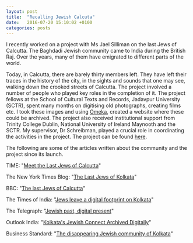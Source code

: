 ```yaml
---
layout: post
title:  "Recalling Jewish Calcuta"
date:   2016-07-20 15:10:02 +0100
categories: posts
---
```


I recently worked on a project with Ms Jael Silliman on the last Jews of Calcutta. The Baghdadi Jewish community came to India during the British Raj. Over the years, many of them have emigrated to different parts of the world. 

Today, in Calcutta, there are barely thirty members left. They have left their traces in the history of the city, in the sights and sounds that one may see, walking down the crooked streets of Calcutta. The project involved a number of people who played key roles in the completion of it. The project fellows at the School of Cultural Texts and Records, Jadavpur University (SCTR), spent many months on digitising old photographs, creating films etc. I took these images and using <a href="https://omeka.org/">Omeka</a>, created a website where these could be archived. The project also received institutional support from Trinity College Dublin, National University of Ireland Maynooth and the SCTR. My supervisor, Dr Schreibman, played a crucial role in coordinating the activities in the project. The project can be found <a href="http://www.jewishcalcutta.in/index.php">here</a>.

The following are some of the articles written about the community and the project since its launch.

TIME: "<a href="http://time.com/3667162/last-jews-calcutta/">Meet the Last Jews of Calcutta</a>"

The New York Times Blog: "<a href="http://india.blogs.nytimes.com/2013/10/24/the-last-jews-of-kolkata/?_r=1">The Last Jews of Kolkata</a>"

BBC: "<a href="http://www.bbc.co.uk/religion/0/26740099">The last Jews of Calcutta</a>"

The Times of India: "<a href="http://timesofindia.indiatimes.com/city/kolkata/Jews-leave-a-digital-footprint-on-Kolkata/articleshow/41090175.cms">Jews 
leave a digital footprint on Kolkata</a>"

The Telegraph: "<a href="http://www.telegraphindia.com/1140901/jsp/calcutta/story_18786802.jsp#.VTIamPAsPIV">Jewish past, digital present</a>"

Outlook India: "<a href="http://www.outlookindia.com/news/article/Kolkatas-Jewish-Connect-Archived-Digitally/858336">Kolkata's Jewish Connect Archived Digitally</a>"

Business Standard: "<a href="http://www.business-standard.com/article/specials/the-disappearing-jews-of-kolkata-114102900961_1.html">The disappearing  Jewish community of Kolkata</a>"